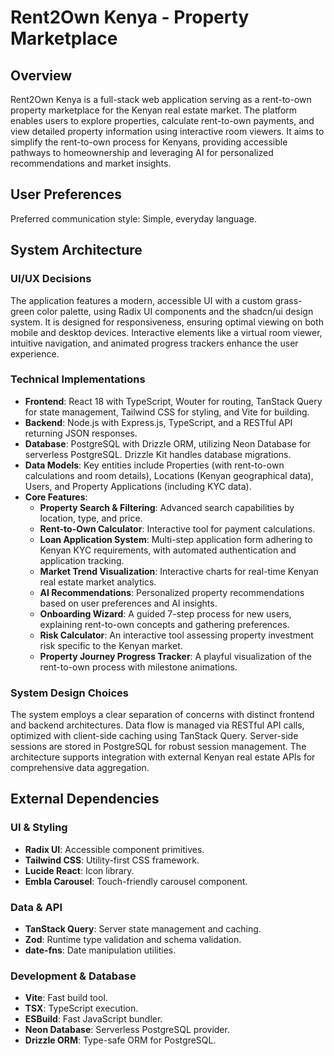 # Rent2Own Kenya - Property Marketplace

## Overview
Rent2Own Kenya is a full-stack web application serving as a rent-to-own property marketplace for the Kenyan real estate market. The platform enables users to explore properties, calculate rent-to-own payments, and view detailed property information using interactive room viewers. It aims to simplify the rent-to-own process for Kenyans, providing accessible pathways to homeownership and leveraging AI for personalized recommendations and market insights.

## User Preferences
Preferred communication style: Simple, everyday language.

## System Architecture

### UI/UX Decisions
The application features a modern, accessible UI with a custom grass-green color palette, using Radix UI components and the shadcn/ui design system. It is designed for responsiveness, ensuring optimal viewing on both mobile and desktop devices. Interactive elements like a virtual room viewer, intuitive navigation, and animated progress trackers enhance the user experience.

### Technical Implementations
- **Frontend**: React 18 with TypeScript, Wouter for routing, TanStack Query for state management, Tailwind CSS for styling, and Vite for building.
- **Backend**: Node.js with Express.js, TypeScript, and a RESTful API returning JSON responses.
- **Database**: PostgreSQL with Drizzle ORM, utilizing Neon Database for serverless PostgreSQL. Drizzle Kit handles database migrations.
- **Data Models**: Key entities include Properties (with rent-to-own calculations and room details), Locations (Kenyan geographical data), Users, and Property Applications (including KYC data).
- **Core Features**:
    - **Property Search & Filtering**: Advanced search capabilities by location, type, and price.
    - **Rent-to-Own Calculator**: Interactive tool for payment calculations.
    - **Loan Application System**: Multi-step application form adhering to Kenyan KYC requirements, with automated authentication and application tracking.
    - **Market Trend Visualization**: Interactive charts for real-time Kenyan real estate market analytics.
    - **AI Recommendations**: Personalized property recommendations based on user preferences and AI insights.
    - **Onboarding Wizard**: A guided 7-step process for new users, explaining rent-to-own concepts and gathering preferences.
    - **Risk Calculator**: An interactive tool assessing property investment risk specific to the Kenyan market.
    - **Property Journey Progress Tracker**: A playful visualization of the rent-to-own process with milestone animations.

### System Design Choices
The system employs a clear separation of concerns with distinct frontend and backend architectures. Data flow is managed via RESTful API calls, optimized with client-side caching using TanStack Query. Server-side sessions are stored in PostgreSQL for robust session management. The architecture supports integration with external Kenyan real estate APIs for comprehensive data aggregation.

## External Dependencies

### UI & Styling
- **Radix UI**: Accessible component primitives.
- **Tailwind CSS**: Utility-first CSS framework.
- **Lucide React**: Icon library.
- **Embla Carousel**: Touch-friendly carousel component.

### Data & API
- **TanStack Query**: Server state management and caching.
- **Zod**: Runtime type validation and schema validation.
- **date-fns**: Date manipulation utilities.

### Development & Database
- **Vite**: Fast build tool.
- **TSX**: TypeScript execution.
- **ESBuild**: Fast JavaScript bundler.
- **Neon Database**: Serverless PostgreSQL provider.
- **Drizzle ORM**: Type-safe ORM for PostgreSQL.